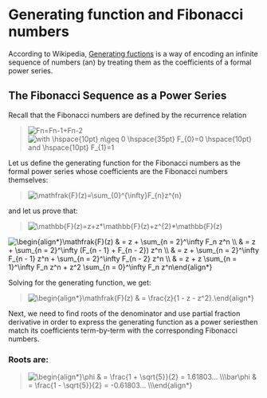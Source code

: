 # Generating function and Fibonacci numbers

According to Wikipedia, [Generating fuctions](https://en.wikipedia.org/wiki/Generating_function) is a way of encoding an infinite sequence of numbers (an) by treating them as the coefficients of a formal power series.

## The Fibonacci Sequence as a Power Series

Recall that the Fibonacci numbers are defined by the recurrence relation <br>
><img src="https://latex.codecogs.com/svg.image?F_{n}=F_{n-1}&plus;F_{n-2}" title="Fn=Fn-1+Fn-2" />
><img src="https://latex.codecogs.com/svg.image?with&space;\hspace{10pt}&space;n\geq&space;0&space;\hspace{35pt}&space;F_{0}=0&space;\hspace{10pt}&space;and&space;\hspace{10pt}&space;F_{1}=1" title="with \hspace{10pt} n\geq 0 \hspace{35pt} F_{0}=0 \hspace{10pt} and \hspace{10pt} F_{1}=1" />

Let us define the generating function for the Fibonacci numbers as the formal power series whose coefficients are the Fibonacci numbers themselves:
><img src="https://latex.codecogs.com/svg.image?\mathfrak{F}(z)=\sum_{0}^{\infty}F_{n}z^{n}" title="\mathfrak{F}(z)=\sum_{0}^{\infty}F_{n}z^{n}" />
and let us prove that: 
><img src="https://latex.codecogs.com/svg.image?\mathfrak{F}(z)=z&plus;z\mathfrak{F}(z)&plus;z^{2}\mathfrak{F}(z)" title="\mathbb{F}(z)=z+z*\mathbb{F}(z)+z^{2}*\mathbb{F}(z)" />
<img src="https://latex.codecogs.com/svg.image?\begin{align*}\mathfrak{F}(z)&space;&space;&space;&space;&&space;=&space;z&space;&plus;&space;\sum_{n&space;=&space;2}^\infty&space;F_n&space;z^n&space;\\&space;&space;&space;&space;&&space;=&space;z&space;&plus;&space;\sum_{n&space;=&space;2}^\infty&space;(F_{n&space;-&space;1}&space;&plus;&space;F_{n&space;-&space;2})&space;z^n&space;\\&space;&space;&space;&space;&&space;=&space;z&space;&plus;&space;\sum_{n&space;=&space;2}^\infty&space;F_{n&space;-&space;1}&space;z^n&space;&plus;&space;\sum_{n&space;=&space;2}^\infty&space;F_{n&space;-&space;2}&space;z^n&space;\\&space;&space;&space;&space;&&space;=&space;z&space;&plus;&space;z&space;\sum_{n&space;=&space;1}^\infty&space;F_n&space;z^n&space;&plus;&space;z^2&space;\sum_{n&space;=&space;0}^\infty&space;F_n&space;z^n\end{align*}" title="\begin{align*}\mathfrak{F}(z) & = z + \sum_{n = 2}^\infty F_n z^n \\ & = z + \sum_{n = 2}^\infty (F_{n - 1} + F_{n - 2}) z^n \\ & = z + \sum_{n = 2}^\infty F_{n - 1} z^n + \sum_{n = 2}^\infty F_{n - 2} z^n \\ & = z + z \sum_{n = 1}^\infty F_n z^n + z^2 \sum_{n = 0}^\infty F_n z^n\end{align*}" />

Solving for the generating function, we get:
  
><img src="https://latex.codecogs.com/svg.image?\begin{align*}\mathfrak{F}(z)&space;&space;&space;&space;&&space;=&space;\frac{z}{1&space;-&space;z&space;-&space;z^2}.\end{align*}" title="\begin{align*}\mathfrak{F}(z) & = \frac{z}{1 - z - z^2}.\end{align*}" />

Next, we need to find roots of the denominator and use partial fraction derivative in order to express the generating function as a power seriesthen match its coefficients term-by-term with the corresponding Fibonacci numbers.

### Roots are: 
><img src="https://latex.codecogs.com/svg.image?\begin{align*}\phi&space;&space;&space;&space;&&space;=&space;\frac{1&space;&plus;&space;\sqrt{5}}{2}&space;=&space;1.61803...&space;\\\bar\phi&space;&space;&space;&space;&&space;=&space;\frac{1&space;-&space;\sqrt{5}}{2}&space;=&space;-0.61803...&space;\\\end{align*}" title="\begin{align*}\phi & = \frac{1 + \sqrt{5}}{2} = 1.61803... \\\bar\phi & = \frac{1 - \sqrt{5}}{2} = -0.61803... \\\end{align*}" />
